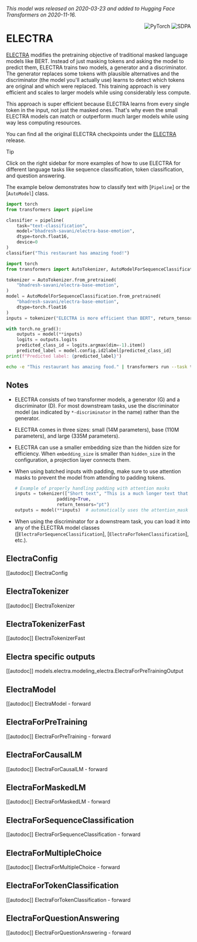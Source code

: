 <!--Copyright 2020 The HuggingFace Team. All rights reserved.

Licensed under the Apache License, Version 2.0 (the "License"); you may not use this file except in compliance with
the License. You may obtain a copy of the License at

http://www.apache.org/licenses/LICENSE-2.0

Unless required by applicable law or agreed to in writing, software distributed under the License is distributed on
an "AS IS" BASIS, WITHOUT WARRANTIES OR CONDITIONS OF ANY KIND, either express or implied. See the License for the
specific language governing permissions and limitations under the License.

⚠️ Note that this file is in Markdown but contain specific syntax for our doc-builder (similar to MDX) that may not be
rendered properly in your Markdown viewer.

-->
*This model was released on 2020-03-23 and added to Hugging Face Transformers on 2020-11-16.*

<div style="float: right;">
    <div class="flex flex-wrap space-x-1">
        <img alt="PyTorch" src="https://img.shields.io/badge/PyTorch-DE3412?style=flat&logo=pytorch&logoColor=white">
        <img alt="SDPA" src="https://img.shields.io/badge/SDPA-DE3412?style=flat&logo=pytorch&logoColor=white">
    </div>
</div>

# ELECTRA

[ELECTRA](https://huggingface.co/papers/2003.10555) modifies the pretraining objective of traditional masked language models like BERT. Instead of just masking tokens and asking the model to predict them, ELECTRA trains two models, a generator and a discriminator. The generator replaces some tokens with plausible alternatives and the discriminator (the model you'll actually use) learns to detect which tokens are original and which were replaced. This training approach is very efficient and scales to larger models while using considerably less compute.

This approach is super efficient because ELECTRA learns from every single token in the input, not just the masked ones. That's why even the small ELECTRA models can match or outperform much larger models while using way less computing resources.

You can find all the original ELECTRA checkpoints under the [ELECTRA](https://huggingface.co/collections/google/electra-release-64ff6e8b18830fabea30a1ab) release.

> [!TIP]
> Click on the right sidebar for more examples of how to use ELECTRA for different language tasks like sequence classification, token classification, and question answering.

The example below demonstrates how to classify text with [`Pipeline`] or the [`AutoModel`] class.

<hfoptions id="usage">
<hfoption id="Pipeline">

```py
import torch
from transformers import pipeline

classifier = pipeline(
    task="text-classification",
    model="bhadresh-savani/electra-base-emotion",
    dtype=torch.float16,
    device=0
)
classifier("This restaurant has amazing food!")
```

</hfoption>
<hfoption id="AutoModel">

```py
import torch
from transformers import AutoTokenizer, AutoModelForSequenceClassification

tokenizer = AutoTokenizer.from_pretrained(
    "bhadresh-savani/electra-base-emotion",
)
model = AutoModelForSequenceClassification.from_pretrained(
    "bhadresh-savani/electra-base-emotion",
    dtype=torch.float16
)
inputs = tokenizer("ELECTRA is more efficient than BERT", return_tensors="pt")

with torch.no_grad():
    outputs = model(**inputs)
    logits = outputs.logits
    predicted_class_id = logits.argmax(dim=-1).item()
    predicted_label = model.config.id2label[predicted_class_id]
print(f"Predicted label: {predicted_label}")
```

</hfoption>
<hfoption id="transformers CLI">

```bash
echo -e "This restaurant has amazing food." | transformers run --task text-classification --model bhadresh-savani/electra-base-emotion --device 0
```

</hfoption>
</hfoptions>

## Notes

- ELECTRA consists of two transformer models, a generator (G) and a discriminator (D). For most downstream tasks, use the discriminator model (as indicated by `*-discriminator` in the name) rather than the generator.
- ELECTRA comes in three sizes: small (14M parameters), base (110M parameters), and large (335M parameters).
- ELECTRA can use a smaller embedding size than the hidden size for efficiency. When `embedding_size` is smaller than `hidden_size` in the configuration, a projection layer connects them.
- When using batched inputs with padding, make sure to use attention masks to prevent the model from attending to padding tokens.

    ```py
    # Example of properly handling padding with attention masks
    inputs = tokenizer(["Short text", "This is a much longer text that needs padding"],
                    padding=True,
                    return_tensors="pt")
    outputs = model(**inputs)  # automatically uses the attention_mask
    ```

- When using the discriminator for a downstream task, you can load it into any of the ELECTRA model classes ([`ElectraForSequenceClassification`], [`ElectraForTokenClassification`], etc.).

## ElectraConfig

[[autodoc]] ElectraConfig

## ElectraTokenizer

[[autodoc]] ElectraTokenizer

## ElectraTokenizerFast

[[autodoc]] ElectraTokenizerFast

## Electra specific outputs

[[autodoc]] models.electra.modeling_electra.ElectraForPreTrainingOutput

## ElectraModel

[[autodoc]] ElectraModel
    - forward

## ElectraForPreTraining

[[autodoc]] ElectraForPreTraining
    - forward

## ElectraForCausalLM

[[autodoc]] ElectraForCausalLM
    - forward

## ElectraForMaskedLM

[[autodoc]] ElectraForMaskedLM
    - forward

## ElectraForSequenceClassification

[[autodoc]] ElectraForSequenceClassification
    - forward

## ElectraForMultipleChoice

[[autodoc]] ElectraForMultipleChoice
    - forward

## ElectraForTokenClassification

[[autodoc]] ElectraForTokenClassification
    - forward

## ElectraForQuestionAnswering

[[autodoc]] ElectraForQuestionAnswering
    - forward
